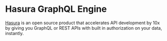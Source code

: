 Hasura GraphQL Engine
=====================

[Hasura][1] is an open source product that accelerates API development by 10x by
giving you GraphQL or REST APIs with built in authorization on your data,
instantly.

[1]: https://hasura.io/docs/latest/graphql/core/index.html
